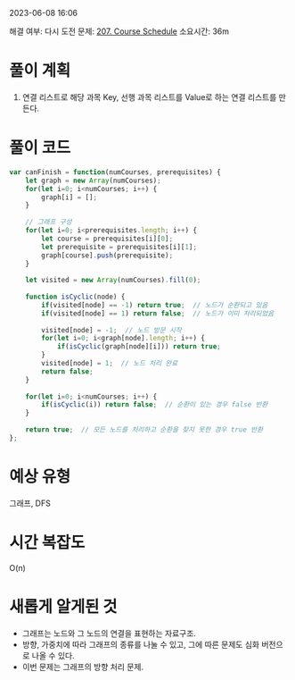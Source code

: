 2023-06-08
16:06

해결 여부: 다시 도전
문제: [207. Course Schedule](https://leetcode.com/problems/course-schedule/description/)
소요시간: 36m

# 풀이 계획
1. 연결 리스트로 해당 과목 Key, 선행 과목 리스트를 Value로 하는 연결 리스트를 만든다.

# 풀이 코드 
```javascript
var canFinish = function(numCourses, prerequisites) {
    let graph = new Array(numCourses);
    for(let i=0; i<numCourses; i++) {
        graph[i] = [];
    }
    
    // 그래프 구성
    for(let i=0; i<prerequisites.length; i++) {
        let course = prerequisites[i][0];
        let prerequisite = prerequisites[i][1];
        graph[course].push(prerequisite);
    }
    
    let visited = new Array(numCourses).fill(0);
    
    function isCyclic(node) {
        if(visited[node] == -1) return true;  // 노드가 순환되고 있음
        if(visited[node] == 1) return false;  // 노드가 이미 처리되었음
        
        visited[node] = -1;  // 노드 방문 시작
        for(let i=0; i<graph[node].length; i++) {
            if(isCyclic(graph[node][i])) return true;
        }
        visited[node] = 1;  // 노드 처리 완료
        return false;
    }
    
    for(let i=0; i<numCourses; i++) {
        if(isCyclic(i)) return false;  // 순환이 있는 경우 false 반환
    }
    
    return true;  // 모든 노드를 처리하고 순환을 찾지 못한 경우 true 반환
};
```
# 예상 유형
그래프, DFS
 
# 시간 복잡도
O(n)

# 새롭게 알게된 것
- 그래프는 노드와 그 노드의 연결을 표현하는 자료구조.
- 방향, 가중치에 따라 그래프의 종류를 나눌 수 있고, 그에 따른 문제도 심화 버전으로 나올 수 있다.
- 이번 문제는 그래프의 방향 처리 문제.